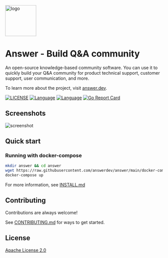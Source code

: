 <a href="https://answer.dev">
    <img alt="logo" src="docs/img/logo.svg" height="99px">
</a>

# Answer - Build Q&A community

An open-source knowledge-based community software. You can use it to quickly build your Q&A community for product technical support, customer support, user communication, and more.

To learn more about the project, visit [answer.dev](https://answer.dev).

[![LICENSE](https://img.shields.io/badge/License-Apache-green)](https://github.com/answerdev/answer/blob/main/LICENSE)
[![Language](https://img.shields.io/badge/Language-Go-blue.svg)](https://golang.org/)
[![Language](https://img.shields.io/badge/Language-React-blue.svg)](https://reactjs.org/)
[![Go Report Card](https://goreportcard.com/badge/github.com/answerdev/answer)](https://goreportcard.com/report/github.com/answerdev/answer)

## Screenshots

![screenshot](docs/img/screenshot.png)

## Quick start

### Running with docker-compose

```bash
mkdir answer && cd answer
wget https://raw.githubusercontent.com/answerdev/answer/main/docker-compose.yaml
docker-compose up
```

For more information, see [INSTALL.md](./INSTALL.md)

## Contributing

Contributions are always welcome!

See [CONTRIBUTING.md](CONTRIBUTING.md) for ways to get started.

## License

[Apache License 2.0](https://github.com/answerdev/answer/blob/main/LICENSE)
